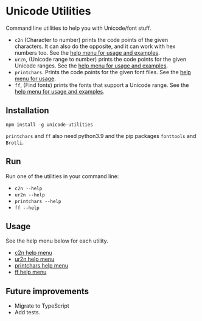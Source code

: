 # Unicode Utilities

Command line utilities to help you with Unicode/font stuff.

- `c2n` (Character to number) prints the code points of the given characters. It can also do the opposite, and it can work with hex numbers too. See the [help menu for usage and examples](help/c2n.txt).
- `ur2n`, (Unicode range to number) prints the code points for the given Unicode ranges. See the [help menu for usage and examples](help/ur2n.txt).
- `printchars`. Prints the code points for the given font files. See the [help menu for usage](help/printchars.txt).
- `ff`, (Find fonts) prints the fonts that support a Unicode range. See the [help menu for usage and examples](help/ff.txt).

## Installation

`npm install -g unicode-utilities`

`printchars` and `ff` also need python3.9 and the pip packages `fonttools` and `Brotli`.

## Run

Run one of the utilities in your command line:

- `c2n --help`
- `ur2n --help`
- `printchars --help`
- `ff --help`

## Usage

See the help menu below for each utility.

- [c2n help menu](help/c2n.txt)
- [ur2n help menu](help/ur2n.txt)
- [printchars help menu](help/printchars.txt)
- [ff help menu](help/ff.txt)

## Future improvements

- Migrate to TypeScript
- Add tests.
